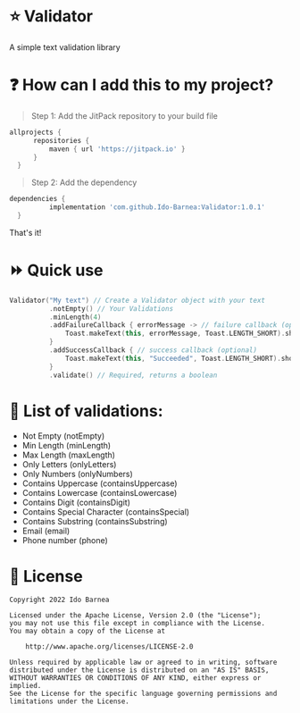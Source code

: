 # :star: Validator
A simple text validation library

# :question: How can I add this to my project?
> Step 1: Add the JitPack repository to your build file
  ```gradle
  allprojects {
		repositories {
			maven { url 'https://jitpack.io' }
		}
	}
  ```
> Step 2: Add the dependency
  ```gradle
  dependencies {
	        implementation 'com.github.Ido-Barnea:Validator:1.0.1'
	}
  ```
  That's it!

# :fast_forward: Quick use
  ```kotlin
  Validator("My text") // Create a Validator object with your text
            .notEmpty() // Your Validations
	        .minLength(4)
            .addFailureCallback { errorMessage -> // failure callback (optional)
                Toast.makeText(this, errorMessage, Toast.LENGTH_SHORT).show()
            }
            .addSuccessCallback { // success callback (optional)
                Toast.makeText(this, "Succeeded", Toast.LENGTH_SHORT).show()
            }
            .validate() // Required, returns a boolean
  ```

# :book: List of validations:
- Not Empty (notEmpty)
- Min Length (minLength)
- Max Length (maxLength)
- Only Letters (onlyLetters)
- Only Numbers (onlyNumbers)
- Contains Uppercase (containsUppercase)
- Contains Lowercase (containsLowercase)
- Contains Digit (containsDigit)
- Contains Special Character (containsSpecial)
- Contains Substring (containsSubstring)
- Email (email)
- Phone number (phone)

# :briefcase: License
```
Copyright 2022 Ido Barnea

Licensed under the Apache License, Version 2.0 (the "License");
you may not use this file except in compliance with the License.
You may obtain a copy of the License at

    http://www.apache.org/licenses/LICENSE-2.0

Unless required by applicable law or agreed to in writing, software
distributed under the License is distributed on an "AS IS" BASIS,
WITHOUT WARRANTIES OR CONDITIONS OF ANY KIND, either express or implied.
See the License for the specific language governing permissions and
limitations under the License.
